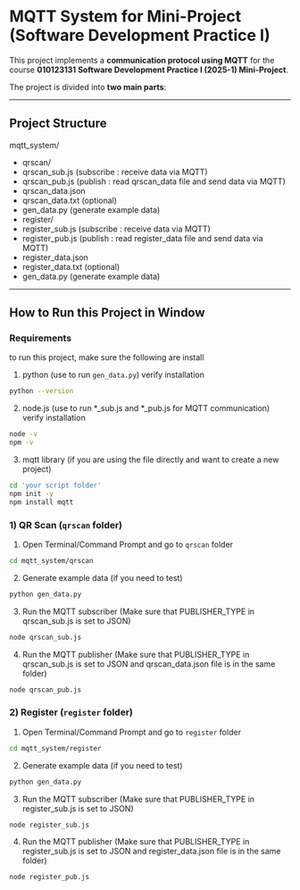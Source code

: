 # MQTT System for Mini-Project (Software Development Practice I)

This project implements a **communication protocol using MQTT** for the course **010123131 Software Development Practice I (2025-1) Mini-Project**.  

The project is divided into **two main parts**:

---

## Project Structure
mqtt_system/
- qrscan/
- qrscan_sub.js (subscribe : receive data via MQTT)
- qrscan_pub.js (publish : read qrscan_data file and send data via MQTT)
- qrscan_data.json
- qrscan_data.txt (optional)
- gen_data.py (generate example data)
- register/
- register_sub.js (subscribe : receive data via MQTT)
- register_pub.js (publish : read register_data file and send data via MQTT)
- register_data.json
- register_data.txt (optional)
- gen_data.py (generate example data)

---

## How to Run this Project in Window

### Requirements

to run this project, make sure the following are install

1. python (use to run `gen_data.py`)
verify installation
```bash
python --version
```
2. node.js (use to run *_sub.js and *_pub.js for MQTT communication)
verify installation
```bash
node -v
npm -v
```
3. mqtt library (if you are using the file directly and want to create a new project)
```bash
cd 'your script folder'
npm init -y
npm install mqtt
```

### 1) QR Scan (`qrscan` folder)

1. Open Terminal/Command Prompt and go to `qrscan` folder
```bash
cd mqtt_system/qrscan
```
2. Generate example data (if you need to test)
```bash
python gen_data.py
```
3. Run the MQTT subscriber (Make sure that PUBLISHER_TYPE in qrscan_sub.js is set to JSON)
```bash
node qrscan_sub.js
```
4. Run the MQTT publisher (Make sure that PUBLISHER_TYPE in qrscan_sub.js is set to JSON and qrscan_data.json file is in the same folder)
```bash
node qrscan_pub.js
```

### 2) Register (`register` folder)

1. Open Terminal/Command Prompt and go to `register` folder
```bash
cd mqtt_system/register
```
2. Generate example data (if you need to test)
```bash
python gen_data.py
```
3. Run the MQTT subscriber (Make sure that PUBLISHER_TYPE in register_sub.js is set to JSON)
```bash
node register_sub.js
```
4. Run the MQTT publisher (Make sure that PUBLISHER_TYPE in register_sub.js is set to JSON and register_data.json file is in the same folder)
```bash
node register_pub.js
```



